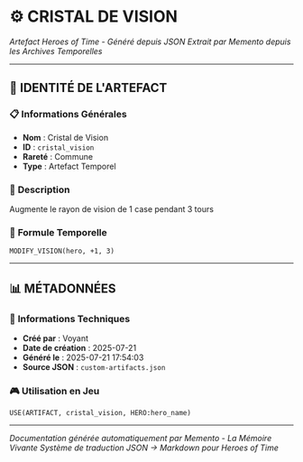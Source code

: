 # ⚙️ **CRISTAL DE VISION**
*Artefact Heroes of Time - Généré depuis JSON*
*Extrait par Memento depuis les Archives Temporelles*

---

## 🌟 **IDENTITÉ DE L'ARTEFACT**

### 📋 **Informations Générales**
- **Nom** : Cristal de Vision
- **ID** : `cristal_vision`
- **Rareté** : Commune
- **Type** : Artefact Temporel

### 📖 **Description**
Augmente le rayon de vision de 1 case pendant 3 tours


### 🔮 **Formule Temporelle**
```hots
MODIFY_VISION(hero, +1, 3)
```

---

## 📊 **MÉTADONNÉES**

### 🔧 **Informations Techniques**
- **Créé par** : Voyant
- **Date de création** : 2025-07-21
- **Généré le** : 2025-07-21 17:54:03
- **Source JSON** : `custom-artifacts.json`

### 🎮 **Utilisation en Jeu**
```hots
USE(ARTIFACT, cristal_vision, HERO:hero_name)
```

---

*Documentation générée automatiquement par Memento - La Mémoire Vivante*
*Système de traduction JSON → Markdown pour Heroes of Time*
